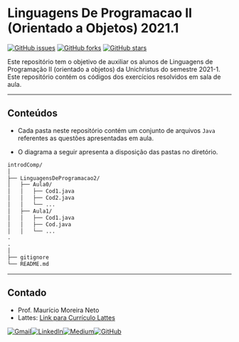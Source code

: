 # **Linguagens De Programacao II (Orientado a Objetos) 2021.1**

[![GitHub issues](https://img.shields.io/github/issues/maumneto/LinguagensDeProgramacao2)](https://github.com/maumneto/LinguagensDeProgramacao2/issues)
[![GitHub forks](https://img.shields.io/github/forks/maumneto/LinguagensDeProgramacao2)](https://github.com/maumneto/LinguagensDeProgramacao2/network)
[![GitHub stars](https://img.shields.io/github/stars/maumneto/LinguagensDeProgramacao2)](https://github.com/maumneto/LinguagensDeProgramacao2/stargazers)

Este repositório tem o objetivo de auxiliar os alunos de Linguagens de Programação II (orientado a objetos) da Unichristus do semestre 2021-1. 
Este repositório contém os códigos dos exercícios resolvidos em sala de aula.

---

## **Conteúdos**

- Cada pasta neste repositório contém um conjunto de arquivos `Java` referentes as questões apresentadas em aula.

- O diagrama a seguir apresenta a disposição das pastas no diretório.


```markdown
introdComp/
│
├── LinguagensDeProgramacao2/
│   ├── Aula0/
│   │   ├── Cod1.java
│   │   ├── Cod2.java
│   │   └── ...
│   ├── Aula1/
│   │   ├── Cod1.java
│   │   ├── Cod.java
│   │   └── ...
.
.
│
├── gitignore
└── README.md
```
---

## **Contado**

- Prof. Maurício Moreira Neto 
- Lattes: [Link para Currículo Lattes](http://lattes.cnpq.br/7534400645876830)
  
[![Gmail](https://img.shields.io/badge/Gmail-D14836?style=for-the-badge&logo=gmail&logoColor=white)](mailto:maumneto@gmail.com)[![LinkedIn](https://img.shields.io/badge/LinkedIn-0077B5?style=for-the-badge&logo=linkedin&logoColor=white)](https://www.linkedin.com/in/maumneto/)[![Medium](https://img.shields.io/badge/Medium-12100E?style=for-the-badge&logo=medium&logoColor=white)](https://medium.com/@maumneto)[![GitHub](https://img.shields.io/badge/GitHub-100000?style=for-the-badge&logo=github&logoColor=white)](https://github.com/maumneto)